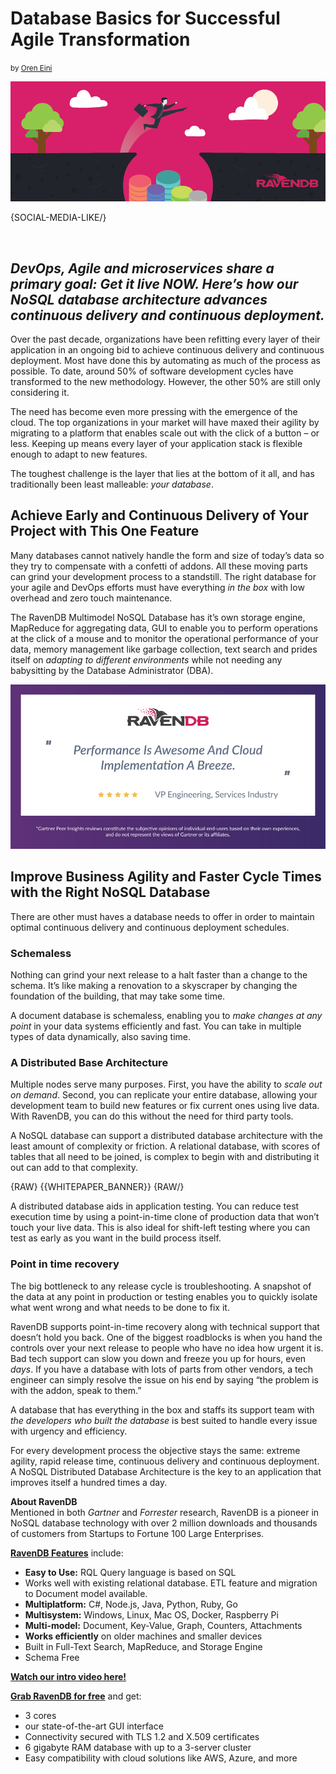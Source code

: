 # Database Basics for Successful Agile Transformation
<small>by <a href="mailto:ayende@ayende.com">Oren Eini</a></small>

![Database Basics for Successful Agile Transformation](images/nosql-database-basics-for-succesful-agile-transformation.jpg)

{SOCIAL-MEDIA-LIKE/}

<br/>

## <em>DevOps, Agile and microservices share a primary goal: Get it live NOW. Here’s how our NoSQL database architecture advances continuous delivery and continuous deployment.</em>

Over the past decade, organizations have been refitting every layer of their application in an ongoing bid to achieve continuous delivery and continuous deployment. Most have done this by automating as much of the process as possible. To date, around 50% of software development cycles have transformed to the new methodology. However, the other 50% are still only considering it.

The need has become even more pressing with the emergence of the cloud. The top organizations in your market will have maxed their agility by migrating to a platform that enables scale out with the click of a button – or less. Keeping up means every layer of your application stack is flexible enough to adapt to new features.

The toughest challenge is the layer that lies at the bottom of it all, and has traditionally been least malleable: <em>your database</em>.

## Achieve Early and Continuous Delivery of Your Project with This One Feature

Many databases cannot natively handle the form and size of today’s data so they try to compensate with a confetti of addons. All these moving parts can grind your development process to a standstill. The right database for your agile and DevOps efforts must have everything <em>in the box</em> with low overhead and zero touch maintenance.

The RavenDB Multimodel NoSQL Database has it’s own storage engine, MapReduce for aggregating data, GUI to enable you to perform operations at the click of a mouse and to monitor the operational performance of your data, memory management like garbage collection, text search and prides itself on <em>adapting to different environments</em> while not needing any babysitting by the Database Administrator (DBA).

<a href="https://www.gartner.com/reviews/review/view/609931" rel="nofollow">
    <img class="img-responsive m-0-auto" alt="Gartner Peer Review" src="images/performance-is-awesome.jpg" />
</a>

## Improve Business Agility and Faster Cycle Times with the Right NoSQL Database

There are other must haves a database needs to offer in order to maintain optimal continuous delivery and continuous deployment schedules.

### Schemaless

Nothing can grind your next release to a halt faster than a change to the schema. It’s like making a renovation to a skyscraper by changing the foundation of the building, that may take some time.

A document database is schemaless, enabling you to <em>make changes at any point</em> in your data systems efficiently and fast. You can take in multiple types of data dynamically, also saving time.

### A Distributed Base Architecture

Multiple nodes serve many purposes. First, you have the ability to <em>scale out on demand</em>. Second, you can replicate your entire database, allowing your development team to build new features or fix current ones using live data. With RavenDB, you can do this without the need for third party tools.

A NoSQL database can support a distributed database architecture with the least amount of complexity or friction. A relational database, with scores of tables that all need to be joined, is complex to begin with and distributing it out can add to that complexity.

{RAW}
{{WHITEPAPER_BANNER}}
{RAW/}

A distributed database aids in application testing. You can reduce test execution time by using a point-in-time clone of production data that won’t touch your live data. This is also ideal for shift-left testing where you can test as early as you want in the build process itself.

### Point in time recovery

The big bottleneck to any release cycle is troubleshooting. A snapshot of the data at any point in production or testing enables you to quickly isolate what went wrong and what needs to be done to fix it.

RavenDB supports point-in-time recovery along with technical support that doesn’t hold you back. One of the biggest roadblocks is when you hand the controls over your next release to people who have no idea how urgent it is. Bad tech support can slow you down and freeze you up for hours, even <em>days</em>. If you have a database with lots of parts from other vendors, a tech engineer can simply resolve the issue on his end by saying “the problem is with the addon, speak to them.”

A database that has everything in the box and staffs its support team with <em>the developers who built the database</em> is best suited to handle every issue with urgency and efficiency.

For every development process the objective stays the same: extreme agility, rapid release time, continuous delivery and continuous deployment. A NoSQL Distributed Database Architecture is the key to an application that improves itself a hundred times a day.

<div class="bottom-line">
    <p><strong>About RavenDB</strong><br/>
Mentioned in both <em>Gartner</em> and <em>Forrester</em> research, RavenDB is a pioneer in NoSQL database technology with over 2 million downloads and thousands of customers from Startups to Fortune 100 Large Enterprises.</p>
    <p><strong><a href="https://ravendb.net/buy">RavenDB Features</a></strong> include:
    <ul>
<li><strong>Easy to Use:</strong> RQL Query language is based on SQL</li>
<li>Works well with existing relational database. ETL feature and migration to Document model available.</li>
<li><strong>Multiplatform:</strong> C#, Node.js, Java, Python, Ruby, Go</li>
<li><strong>Multisystem:</strong> Windows, Linux, Mac OS, Docker, Raspberry Pi</li>
<li><strong>Multi-model:</strong> Document, Key-Value, Graph, Counters, Attachments</li>
<li><strong>Works efficiently</strong> on older machines and smaller devices</li>
<li>Built in Full-Text Search, MapReduce, and Storage Engine</li>
<li>Schema Free</li>
</ul>
    </p>
    <p>
        <strong><a href="https://ravendb.net/#play-video">Watch our intro video here!</a></strong>
    </p>
    <p><strong><a href="https://ravendb.net/downloads#server/dev">Grab RavenDB for free</a></strong> and get:
    <ul>
<li>3 cores</li>
<li>our state-of-the-art GUI interface</li>
<li>Connectivity secured with TLS 1.2 and X.509 certificates</li>
<li>6 gigabyte RAM database with up to a 3-server cluster</li>
<li>Easy compatibility with cloud solutions like AWS, Azure, and more</li>
</ul>
    </p>
</div>
